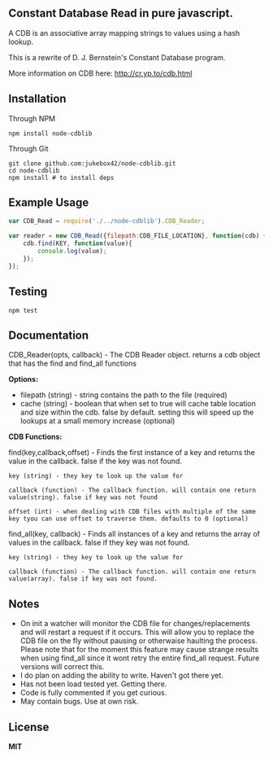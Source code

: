 ## Constant Database Read in pure javascript. 

A CDB is an associative array mapping strings to values using a hash lookup.

This is a rewrite of D. J. Bernstein's Constant Database program.

More information on CDB here: http://cr.yp.to/cdb.html

## Installation

Through NPM

	npm install node-cdblib

Through Git

	git clone github.com:jukebox42/node-cdblib.git
	cd node-cdblib
	npm install # to install deps

## Example Usage
```javascript
var CDB_Read = require('./../node-cdblib').CDB_Reader;

var reader = new CDB_Read({filepath:CDB_FILE_LOCATION}, function(cdb) {
	cdb.find(KEY, function(value){
		console.log(value);
	});
});
```
## Testing

	npm test

## Documentation
CDB_Reader(opts, callback) - The CDB Reader object. returns a cdb object that has the find and find_all functions

**Options:**
- filepath (string) - string contains the path to the file (required)
- cache (string) - boolean that when set to true will cache table location and size within the cdb. false by default. setting this will speed up the lookups at a small memory increase (optional)

**CDB Functions:**

find(key,callback,offset) - Finds the first instance of a key and returns the value in the callback. false if the key was not found.

	key (string) - they key to look up the value for
	
	callback (function) - The callback function. will contain one return value(string). false if key was not found
	
	offset (int) - when dealing with CDB files with multiple of the same key tyou can use offset to traverse them. defaults to 0 (optional)

find_all(key, callback) - Finds all instances of a key and returns the array of values in the callback. false if they key was not found.
	
	key (string) - they key to look up the value for
	
	callback (function) - The callback function. will contain one return value(array). false if key was not found.

## Notes
- On init a watcher will monitor the CDB file for changes/replacements and will restart a request if it occurs. This will allow you to replace the CDB file on the fly without pausing or otherwaise haulting the process. Please note that for the moment this feature may cause strange results when using find_all since it wont retry the entire find_all request. Future versions will correct this.
- I do plan on adding the ability to write. Haven't got there yet.
- Has not been load tested yet. Getting there.
- Code is fully commented if you get curious.
- May contain bugs. Use at own risk.

## License

**MIT**
